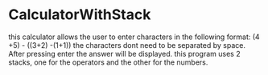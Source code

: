 # CalculatorWithStack
this calculator allows the user to enter characters in the following format:
(4 +5) - ((3+2) -(1+1))
the characters dont need to be separated by space. After pressing enter the answer will be displayed.
this program uses 2 stacks, one for the operators and the other for the numbers.
